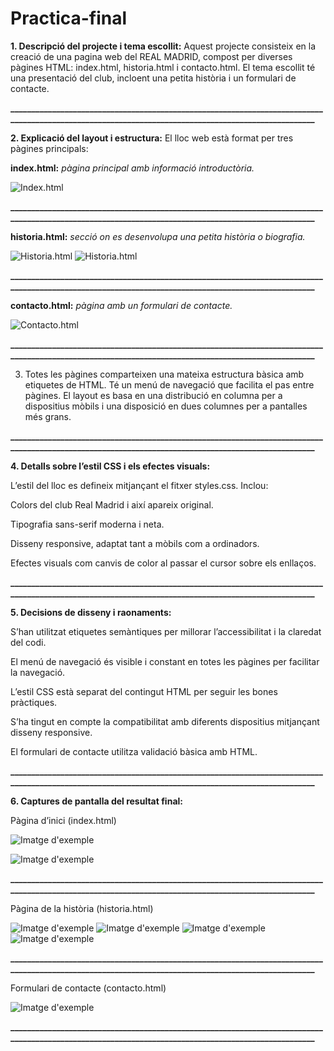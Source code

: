 # Practica-final

**1. Descripció del projecte i tema escollit:**
Aquest projecte consisteix en la creació de una pagina web del REAL MADRID, compost per diverses pàgines HTML: index.html, historia.html i contacto.html. El tema escollit té una presentació del club, incloent una petita història i un formulari de contacte.

**____________________________________________________________________________________________________________________________________________________**

**2. Explicació del layout i estructura:**
El lloc web està format per tres pàgines principals:

**index.html:** *pàgina principal amb informació introductòria.*

![Index.html](FOTON4.png)

**____________________________________________________________________________________________________________________________________________________**

**historia.html:** *secció on es desenvolupa una petita història o biografia.*

![Historia.html](FOTON2.png)
![Historia.html](FOTON3.png)

**____________________________________________________________________________________________________________________________________________________**

**contacto.html:** *pàgina amb un formulari de contacte.*

![Contacto.html](FOTON1.png)

**____________________________________________________________________________________________________________________________________________________**

3. Totes les pàgines comparteixen una mateixa estructura bàsica amb etiquetes de HTML. Té un menú de navegació que facilita el pas entre pàgines. El layout es basa en una distribució en columna per a dispositius mòbils i una disposició en dues columnes per a pantalles més grans.

**____________________________________________________________________________________________________________________________________________________**

**4. Detalls sobre l’estil CSS i els efectes visuals:**

L’estil del lloc es defineix mitjançant el fitxer styles.css. Inclou:

Colors del club Real Madrid i així apareix original.

Tipografia sans-serif moderna i neta.

Disseny responsive, adaptat tant a mòbils com a ordinadors.

Efectes visuals com canvis de color al passar el cursor sobre els enllaços.

**____________________________________________________________________________________________________________________________________________________**

**5. Decisions de disseny i raonaments:**

S’han utilitzat etiquetes semàntiques per millorar l’accessibilitat i la claredat del codi.

El menú de navegació és visible i constant en totes les pàgines per facilitar la navegació.

L’estil CSS està separat del contingut HTML per seguir les bones pràctiques.

S’ha tingut en compte la compatibilitat amb diferents dispositius mitjançant disseny responsive.

El formulari de contacte utilitza validació bàsica amb HTML.

**____________________________________________________________________________________________________________________________________________________**

**6. Captures de pantalla del resultat final:**

Pàgina d’inici (index.html)

![Imatge d'exemple](FOTON5.png)

![Imatge d'exemple](FOTON6.png)

**____________________________________________________________________________________________________________________________________________________**

Pàgina de la història (historia.html)

![Imatge d'exemple](FOTON7.png)
![Imatge d'exemple](FOTON8.png)
![Imatge d'exemple](FOTON9.png)
![Imatge d'exemple](FOTON10.png)

**____________________________________________________________________________________________________________________________________________________**

Formulari de contacte (contacto.html)


![Imatge d'exemple](FOTON11.png)

**____________________________________________________________________________________________________________________________________________________**
